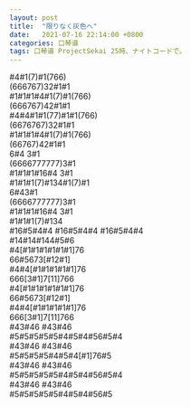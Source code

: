 ```yaml
---
layout: post
title:  "限りなく灰色へ"
date:   2021-07-16 22:14:00 +0800
categories: 口琴谱
tags: 口琴谱 ProjectSekai 25時、ナイトコードで。
---
```

\#4#1(7)#1(766)  
(666767)32#1#1  
\#1#1#1#4#1(7)#1(766)  
(666767)42#1#1  
\#4#4#1#1(77)#1#1(766)  
(6676767)32#1#1  
\#1#1#1#4#1(7)#1(766)  
(66767)42#1#1  
6#4 3#1  
(6666777777)3#1  
\#1#1#1#16#4 3#1  
\#1#1#1(7)#134#1(7)#1  
6#43#1  
(6666777777)3#1  
\#1#1#1#16#4 3#1  
\#1#1#1(7)#134  
\#16#5#4#4 #16#5#4#4 #16#5#4#4  
\#14#14#144#5#6   
\#4[#1#1#1#1#1#1]76  
66#5673[#12#1]  
\#4#4[#1#1#1#1#1]76  
666[3#1]7[11]766  
\#4[#1#1#1#1#1#1]76  
66#5673[#12#1]  
\#4#4[#1#1#1#1#1]76  
666[3#1]7[11]766  
\#43#46 #43#46  
\#5#5#5#5#5#4#5#4#56#5#4  
\#43#46 #43#46  
\#5#5#5#5#4#5#4[#1]76#5   
\#43#46 #43#46  
\#5#5#5#5#5#4#5#4#56#5#4  
\#43#46 #43#46  
\#5#5#5#5#5#4#5#4#56#5  